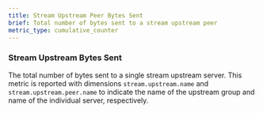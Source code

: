 ```yaml
---
title: Stream Upstream Peer Bytes Sent
brief: Total number of bytes sent to a stream upstream peer
metric_type: cumulative_counter
---
```

### Stream Upstream Bytes Sent
The total number of bytes sent to a single stream upstream server. This metric is reported
with dimensions `stream.upstream.name` and `stream.upstream.peer.name` to indicate the name of the upstream group
and name of the individual server, respectively.
